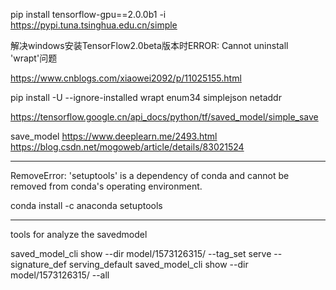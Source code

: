 pip install tensorflow-gpu==2.0.0b1  -i https://pypi.tuna.tsinghua.edu.cn/simple

解决windows安装TensorFlow2.0beta版本时ERROR: Cannot uninstall 'wrapt'问题

https://www.cnblogs.com/xiaowei2092/p/11025155.html

pip install -U --ignore-installed wrapt enum34 simplejson netaddr


https://tensorflow.google.cn/api_docs/python/tf/saved_model/simple_save


save_model 
https://www.deeplearn.me/2493.html
https://blog.csdn.net/mogoweb/article/details/83021524


________________________________________________________________________________________

RemoveError: 'setuptools' is a dependency of conda and cannot be removed from
conda's operating environment.

conda install -c anaconda setuptools

________________________________________________________________________________________

tools for analyze the savedmodel 

saved_model_cli show --dir model/1573126315/ --tag_set serve --signature_def serving_default
saved_model_cli show --dir model/1573126315/ --all
